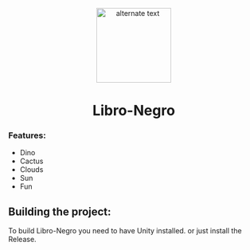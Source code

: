  <p align="center">
    <img src="(https://encrypted-tbn0.gstatic.com/images?q=tbn:ANd9GcQ26jyN2vQN2wZZoMFMg2LebpLmwfv6jh09U6bFqhasVGelrx8cuHbNP0AFcpH106xrgWk&usqp=CAU)" height="150px" width="auto" alt="alternate text">
 </p>
 <h1  align="center">Libro-Negro</h1>


### Features:
- Dino
- Cactus
- Clouds
- Sun
- Fun

## Building the project:
To build Libro-Negro you need to have Unity installed.
or just install the Release.


